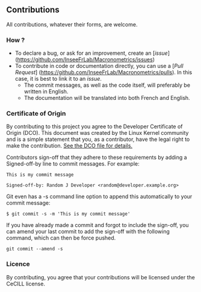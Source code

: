 ## Contributions

All contributions, whatever their forms, are welcome.

### How ?

* To declare a bug, or ask for an improvement, create an [*issue*] (https://github.com/InseeFrLab/Macronometrics/issues)
* To contribute in code or documentation directly, you can use a [*Pull Request*] (https://github.com/InseeFrLab/Macronometrics/pulls). In this case, it is best to link it to an *issue*.
   * The commit messages, as well as the code itself, will preferably be written in English.
   * The documentation will be translated into both French and English.

### Certificate of Origin

By contributing to this project you agree to the Developer Certificate of Origin (DCO). This document was created by the Linux Kernel community and is a simple statement that you, as a contributor, have the legal right to make the contribution. [See the DCO file for details.](DCO.txt)

Contributors sign-off that they adhere to these requirements by adding a Signed-off-by line to commit messages. For example:

```
This is my commit message

Signed-off-by: Random J Developer <random@developer.example.org>
```

Git even has a -s command line option to append this automatically to your commit message:
```
$ git commit -s -m 'This is my commit message'
```

If you have already made a commit and forgot to include the sign-off, you can amend your last commit to add the sign-off with the following command, which can then be force pushed.
```
git commit --amend -s
```


### Licence

By contributing, you agree that your contributions will be licensed under the CeCILL license.

